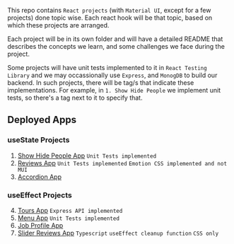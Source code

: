 This repo contains `React projects` (with `Material UI`, except for a few projects) done topic wise. Each react hook will be that topic, based on which these projects are arranged.

Each project will be in its own folder and will have a detailed README that describes the concepts we learn, and some challenges we face during the project.

Some projects will have unit tests implemented to it in `React Testing Library` and we may occassionally use `Express`, and `MonogDB` to build our backend. In such projects, there will be tag/s that indicate these implementations. For example, in `1. Show Hide People` we implement unit tests, so there's a tag next to it to specify that.

## Deployed Apps

### useState Projects

1. [Show Hide People App](https://1-show-hide-people-app.netlify.app/) `Unit Tests implemented`
2. [Reviews App](https://2-reviews-app.netlify.app/) `Unit Tests implemented` `Emotion CSS implemented and not MUI`
3. [Accordion App](https://4-accordion-questions-app.netlify.app/)

### useEffect Projects

4. [Tours App](https://3-tours-app.netlify.app/) `Express API implemented`
5. [Menu App](https://5-menu-app.netlify.app/) `Unit Tests implemented`
6. [Job Profile App](https://6-job-profile-app.netlify.app/)
7. [Slider Reviews App](https://7-review-slider.netlify.app/) `Typescript` `useEffect cleanup function` `CSS only`
